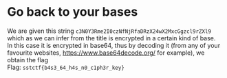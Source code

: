 # Go back to your bases
We are given this string `c3N0Y3Rme2I0czNfNjRfaDRzX24wX2MxcGgzcl9rZXl9` which as we can infer from the title is encrypted in a certain kind of base.  
In this case it is encrypted in base64, thus by decoding it (from any of your favourite websites, https://www.base64decode.org/ for example), we obtain the flag  
Flag: `sstctf{b4s3_64_h4s_n0_c1ph3r_key}`